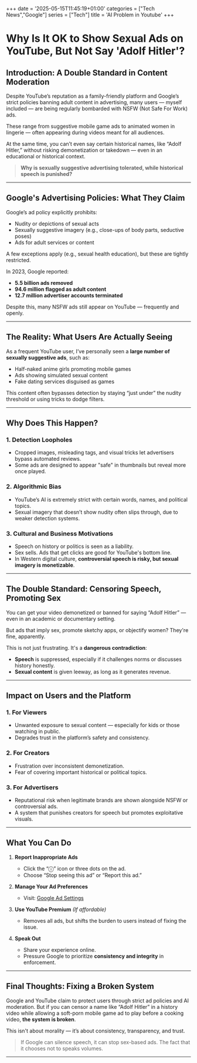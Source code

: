 +++
date = '2025-05-15T11:45:19+01:00'
categories = ["Tech News","Google"]
series = ["Tech"]
title = 'AI Problem in Youtube'
+++

# Why Is It OK to Show Sexual Ads on YouTube, But Not Say 'Adolf Hitler'?

## Introduction: A Double Standard in Content Moderation

Despite YouTube’s reputation as a family-friendly platform and Google’s strict policies banning adult content in advertising, many users — myself included — are being regularly bombarded with NSFW (Not Safe For Work) ads.

These range from suggestive mobile game ads to animated women in lingerie — often appearing during videos meant for all audiences.

At the same time, you can’t even say certain historical names, like “Adolf Hitler,” without risking demonetization or takedown — even in an educational or historical context.

> **Why is sexually suggestive advertising tolerated, while historical speech is punished?**

---

## Google's Advertising Policies: What They Claim

Google’s ad policy explicitly prohibits:
- Nudity or depictions of sexual acts
- Sexually suggestive imagery (e.g., close-ups of body parts, seductive poses)
- Ads for adult services or content

A few exceptions apply (e.g., sexual health education), but these are tightly restricted.

In 2023, Google reported:
- **5.5 billion ads removed**
- **94.6 million flagged as adult content**
- **12.7 million advertiser accounts terminated**

Despite this, many NSFW ads still appear on YouTube — frequently and openly.

---

## The Reality: What Users Are Actually Seeing

As a frequent YouTube user, I’ve personally seen a **large number of sexually suggestive ads**, such as:
- Half-naked anime girls promoting mobile games
- Ads showing simulated sexual content
- Fake dating services disguised as games

This content often bypasses detection by staying “just under” the nudity threshold or using tricks to dodge filters.

---

## Why Does This Happen?

### 1. **Detection Loopholes**
- Cropped images, misleading tags, and visual tricks let advertisers bypass automated reviews.
- Some ads are designed to appear "safe" in thumbnails but reveal more once played.

### 2. **Algorithmic Bias**
- YouTube’s AI is extremely strict with certain words, names, and political topics.
- Sexual imagery that doesn’t show nudity often slips through, due to weaker detection systems.

### 3. **Cultural and Business Motivations**
- Speech on history or politics is seen as a liability.
- Sex sells. Ads that get clicks are good for YouTube's bottom line.
- In Western digital culture, **controversial speech is risky, but sexual imagery is monetizable**.

---

## The Double Standard: Censoring Speech, Promoting Sex

You can get your video demonetized or banned for saying “Adolf Hitler” — even in an academic or documentary setting.

But ads that imply sex, promote sketchy apps, or objectify women? They're fine, apparently.

This is not just frustrating. It's a **dangerous contradiction**:
- **Speech** is suppressed, especially if it challenges norms or discusses history honestly.
- **Sexual content** is given leeway, as long as it generates revenue.

---

## Impact on Users and the Platform

### **1. For Viewers**
- Unwanted exposure to sexual content — especially for kids or those watching in public.
- Degrades trust in the platform’s safety and consistency.

### **2. For Creators**
- Frustration over inconsistent demonetization.
- Fear of covering important historical or political topics.

### **3. For Advertisers**
- Reputational risk when legitimate brands are shown alongside NSFW or controversial ads.
- A system that punishes creators for speech but promotes exploitative visuals.

---

## What You Can Do

1. **Report Inappropriate Ads**
   - Click the “ⓘ” icon or three dots on the ad.
   - Choose “Stop seeing this ad” or “Report this ad.”

2. **Manage Your Ad Preferences**
   - Visit: [Google Ad Settings](https://adssettings.google.com)

3. **Use YouTube Premium** *(If affordable)*
   - Removes all ads, but shifts the burden to users instead of fixing the issue.

4. **Speak Out**
   - Share your experience online.
   - Pressure Google to prioritize **consistency and integrity** in enforcement.

---

## Final Thoughts: Fixing a Broken System

Google and YouTube claim to protect users through strict ad policies and AI moderation. But if you can censor a name like “Adolf Hitler” in a history video while allowing a soft-porn mobile game ad to play before a cooking video, **the system is broken**.

This isn't about morality — it’s about consistency, transparency, and trust.

> If Google can silence speech, it can stop sex-based ads. The fact that it chooses not to speaks volumes.

---

